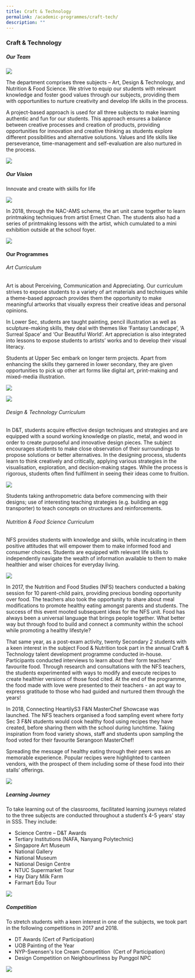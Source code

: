 ```yaml
---
title: Craft & Technology
permalink: /academic-programmes/craft-tech/
description: ""
---
```


### Craft & Technology

##### Our Team

![](/images/01_CraftnTechnology_Dept.jpg)

The department comprises three subjects – Art, Design & Technology, and Nutrition & Food Science. We strive to equip our students with relevant knowledge and foster good values through our subjects, providing them with opportunities to nurture creativity and develop life skills in the process.

A project-based approach is used for all three subjects to make learning authentic and fun for our students. This approach ensures a balance between creative processes and creation of products, providing opportunities for innovation and creative thinking as students explore different possibilities and alternative solutions. Values and life skills like perseverance, time-management and self-evaluation are also nurtured in the process.

![](/images/ct%20framework2.jpg)

##### Our Vision

Innovate and create with skills for life

![](/images/ourvision.jpg)

In 2018, through the NAC-AMS scheme, the art unit came together to learn printmaking techniques from artist Ernest Chan. The students also had a series of printmaking lessons with the artist, which cumulated to a mini exhibition outside at the school foyer.

![](/images/CraftnTech_Mission.jpg)

#### Our Programmes

###### Art Curriculum

Art is about Perceiving, Communication and Appreciating. Our curriculum strives to expose students to a variety of art materials and techniques while a theme-based approach provides them the opportunity to make meaningful artworks that visually express their creative ideas and personal opinions.

In Lower Sec, students are taught painting, pencil illustration as well as sculpture-making skills, they deal with themes like ‘Fantasy Landscape’, ‘A Surreal Space’ and ‘Our Beautiful World’. Art appreciation is also integrated into lessons to expose students to artists’ works and to develop their visual literacy.

Students at Upper Sec embark on longer term projects. Apart from enhancing the skills they garnered in lower secondary, they are given opportunities to pick up other art forms like digital art, print-making and mixed-media illustration.

![](/images/01_Craft&Tech%20Programmes%20pic%201.jpg)

![](/images/02_Craft&Tech%20Programmes%20pic%202.jpg)

###### Design & Technology Curriculum

In D&T, students acquire effective design techniques and strategies and are equipped with a sound working knowledge on plastic, metal, and wood in order to create purposeful and innovative design pieces. The subject encourages students to make close observation of their surroundings to propose solutions or better alternatives. In the designing process, students learn to think creatively and critically, applying various strategies in the visualisation, exploration, and decision-making stages. While the process is rigorous, students often find fulfilment in seeing their ideas come to fruition.

![](/images/03_Craft&Tech%20Programmes-dnt.jpg)

Students taking anthropometric data before commencing with their designs; use of interesting teaching strategies (e.g. building an egg transporter) to teach concepts on structures and reinforcements.

###### Nutrition & Food Science Curriculum

NFS provides students with knowledge and skills, while inculcating in them positive attitudes that will empower them to make informed food and consumer choices. Students are equipped with relevant life skills to independently navigate the wealth of information available to them to make healthier and wiser choices for everyday living.

![](/images/fnnpic.jpg)

In 2017, the Nutrition and Food Studies (NFS) teachers conducted a baking session for 10 parent-child pairs, providing precious bonding opportunity over food. The teachers also took the opportunity to share about meal modifications to promote healthy eating amongst parents and students. The success of this event mooted subsequent ideas for the NFS unit. Food has always been a universal language that brings people together. What better way but through food to build and connect a community within the school while promoting a healthy lifestyle?

That same year, as a post-exam activity, twenty Secondary 2 students with a keen interest in the subject Food & Nutrition took part in the annual Craft & Technology talent development programme conducted in-house. Participants conducted interviews to learn about their form teachers’ favourite food. Through research and consultations with the NFS teachers, the students experimented with ways to modify and execute recipes to create healthier versions of those food cited. At the end of the programme, the food made with love were presented to their teachers - an apt way to express gratitude to those who had guided and nurtured them through the years!

In 2018, Connecting HeartilyS3 F&N MasterChef Showcase was launched. The NFS teachers organised a food sampling event where forty Sec 3 F&N students would cook healthy food using recipes they have created, before sharing them with the school during lunchtime. Taking inspiration from food variety shows, staff and students upon sampling the food voted for their favourite Serangoon MasterChef!

Spreading the message of healthy eating through their peers was an memorable experience. Popular recipes were highlighted to canteen vendors, with the prospect of them including some of these food into their stalls’ offerings.

![](/images/fnnpic2.jpg)

##### Learning Journey

To take learning out of the classrooms, facilitated learning journeys related to the three subjects are conducted throughout a student’s 4-5 years' stay in SSS. They include:

- Science Centre – D&T Awards
- Tertiary Institutions (NAFA, Nanyang Polytechnic)
- Singapore Art Museum
- National Gallery
- National Museum
- National Design Centre
- NTUC Supermarket Tour
- Hay Diary Milk Farm
- Farmart Edu Tour

![](/images/depts.gif)

##### Competition

To stretch students with a keen interest in one of the subjects, we took part in the following competitions in 2017 and 2018.

- DT Awards (Cert of Participation)
- UOB Painting of the Year
- NYP-Swensen's Ice Cream Competition  (Cert of Participation)
- Design Competition on Neighbourliness by Punggol NPC

![](/images/competition.jpg)
